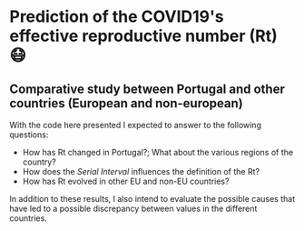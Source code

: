 # **Prediction of the COVID19's effective reproductive number (Rt)** 😷
## Comparative study between Portugal and other countries (European and non-european)

With the code here presented I expected to answer to the following questions:
- How has Rt changed in Portugal?; What about the various regions of the country?
- How does the *Serial Interval* influences the definition of the Rt?
- How has Rt evolved in other EU and non-EU countries?

In addition to these results, I also intend to evaluate the possible causes that have led to a possible discrepancy between values in the different countries.
